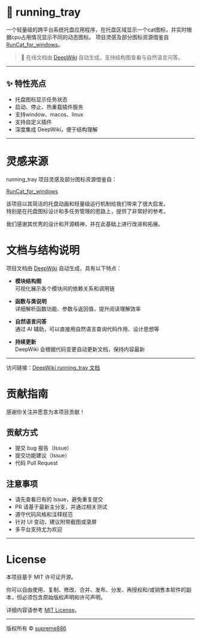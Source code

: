 # 🧰 running_tray

一个轻量级的跨平台系统托盘应用程序，在托盘区域显示一个cat图标，并实时根据cpu占用情况显示不同的动态图标。
项目灵感及部分图标资源借鉴自 [RunCat_for_windows](https://github.com/Kyome22/RunCat_for_windows)。

> 📖 在线文档由 [DeepWiki](https://deepwiki.com/supreme886/running_tray) 自动生成，支持结构图查看与自然语言问答。

---

## ✨ 特性亮点

- 托盘图标显示任务状态
- 启动、停止、热重载插件服务
- 支持window、macos、linux
- 支持自定义插件
- 深度集成 DeepWiki，便于结构理解

---

# 灵感来源

running_tray 项目灵感及部分图标资源借鉴自：

[RunCat_for_windows](https://github.com/Kyome22/RunCat_for_windows)

该项目以其简洁的托盘动画和轻量级运行机制给我们带来了很大启发。  
特别是在托盘图标设计和多任务管理的思路上，提供了非常好的参考。

我们感谢其优秀的设计和开源精神，并在此基础上进行改进和拓展。

# 文档与结构说明

项目文档由 [DeepWiki](https://deepwiki.com/supreme886/running_tray) 自动生成，具有以下特点：

- **模块结构图**  
  可视化展示各个模块间的依赖关系和调用链

- **函数与类说明**  
  详细解析函数功能、参数与返回值，提升阅读理解效率

- **自然语言问答**  
  通过 AI 辅助，可以直接用自然语言查询代码作用、设计思想等

- **持续更新**  
  DeepWiki 会根据代码变更自动更新文档，保持内容最新

---

访问链接：[DeepWiki running_tray 文档](https://deepwiki.com/supreme886/running_tray)

# 贡献指南

感谢你关注并愿意为本项目贡献！

## 贡献方式

- 提交 bug 报告（Issue）
- 提交功能建议（Issue）
- 代码 Pull Request

## 注意事项

- 请先查看已有的 Issue，避免重复提交
- PR 请基于最新主分支，并通过相关测试
- 遵守代码风格和注释规范
- 针对 UI 变动，建议附带截图或录屏
- 多平台支持尤为欢迎

---

# License

本项目基于 MIT 许可证开源。

你可以自由使用、复制、修改、合并、发布、分发、再授权和/或销售本软件的副本，但必须包含原始版权声明和许可声明。

详细内容请参考 [MIT License](https://opensource.org/licenses/MIT)。

---

版权所有 © [supreme886](https://github.com/supreme886)